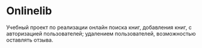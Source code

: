 # Onlinelib
Учебный проект по реализации онлайн поиска книг, добавления книг, с авторизацией пользователей; удалением пользователей, возможностью оставлять отзыва.
